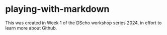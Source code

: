 # playing-with-markdown

This was created in Week 1 of the DScho workshop series 2024, in effort to learn more about Github.
